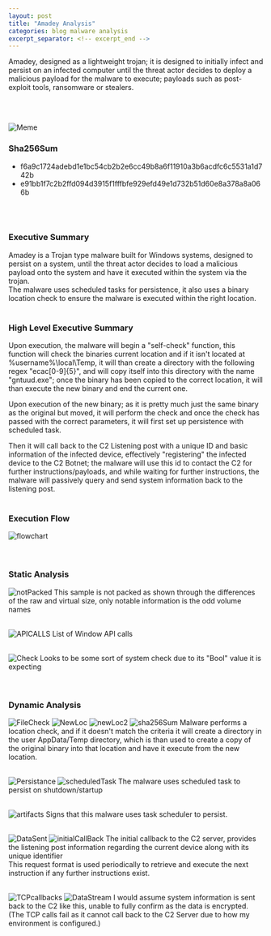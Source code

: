 ```yaml
---
layout: post
title: "Amadey Analysis"
categories: blog malware analysis
excerpt_separator: <!-- excerpt_end -->
---
```

<!-- excerpt_start -->
Amadey, designed as a lightweight trojan; it is designed to initially infect and persist on an infected computer until 
the threat actor decides to deploy a malicious payload for the malware to execute; payloads such as post-exploit tools, ransomware or stealers.
<!-- excerpt_end -->
<br>
<br>

![Meme](/)
<br>

### Sha256Sum
- f6a9c1724adebd1e1bc54cb2b2e6cc49b8a6f11910a3b6acdfc6c5531a1d742b
- e91bb1f7c2b2ffd094d3915f1fffbfe929efd49e1d732b51d60e8a378a8a066b
<br>
<br>

### Executive Summary
Amadey is a Trojan type malware built for Windows systems, designed to persist on a system, until the threat actor decides to load a malicious payload 
onto the system and have it executed within the system via the trojan. <br>
The malware uses scheduled tasks for persistence, it also uses a binary location check to ensure the malware is executed within the right location.
<br>
<br>

### High Level Executive Summary
Upon execution, the malware will begin a "self-check" function, this function will check the binaries current location and if it isn't located at %username%\local\Temp, it will 
than create a directory with the following regex "ecac[0-9]{5}", and will copy itself into this directory with the name "gntuud.exe"; once the binary has been copied to the correct
location, it will than execute the new binary and end the current one.<br>

Upon execution of the new binary; as it is pretty much just the same binary as the original but moved, it will perform the check and once the check has passed with the 
correct parameters, it will first set up persistence with scheduled task. <br>

Then it will call back to the C2 Listening post with a unique ID and basic information of the infected device, effectively "registering" the infected device to the 
C2 Botnet; the malware will use this id to contact the C2 for further instructions/payloads, and while waiting for further instructions, the malware will passively query
and send system information back to the listening post.
<br>
<br>

### Execution Flow
![flowchart](/)
<br>
<br>
<br>

### Static Analysis
![notPacked](/images/Amadey/notpacked.png)
This sample is not packed as shown through the differences of the raw and virtual size, only notable information is the odd volume names
<br>
<br>

![APICALLS](/images/Amadey/APICALLS.png)
List of Window API calls
<br>
<br>

![Check](/images/Amadey/LocationCheck.png)
Looks to be some sort of system check due to its "Bool" value it is expecting
<br>
<br>
<br>

### Dynamic Analysis
![FileCheck](/images/Amadey/dircreate.png)
![NewLoc](/images/Amadey/newloca2.png)
![newLoc2](/images/Amadey/Newlocation.png)
![sha256Sum](/images/Amadey/samebinary.png)
Malware performs a location check, and if it doesn't match the criteria it will create a directory in the user AppData/Temp directory, which is than used to
create a copy of the original binary into that location and have it execute from the new location.
<br>
<br>

![Persistance](/images/Amadey/secondaryPersistcall.png)
![scheduledTask](/images/Amadey/schtaskPOC.png)
The malware uses scheduled task to persist on shutdown/startup
<br>
<br>

![artifacts](/images/Amadey/registryschartifacts.png)
Signs that this malware uses task scheduler to persist.
<br>
<br>


![DataSent](/images/Amadey/deviceIDandCallback.png)
![initialCallBack](/images/Amadey/initialcallbackpoc.png)
The initial callback to the C2 server, provides the listening post information regarding the current device along with its unique identifier <br>
This request format is used periodically to retrieve and execute the next instruction if any further instructions exist.
<br>
<br>

![TCPcallbacks](/images/Amadey/wiresharkinfo.png)
![DataStream](/images/Amadey/encryptedData.png)
I would assume system information is sent back to the C2 like this, unable to fully confirm as the data is encrypted.<br>
(The TCP calls fail as it cannot call back to the C2 Server due to how my environment is configured.)
<br>
<br>
<br>



